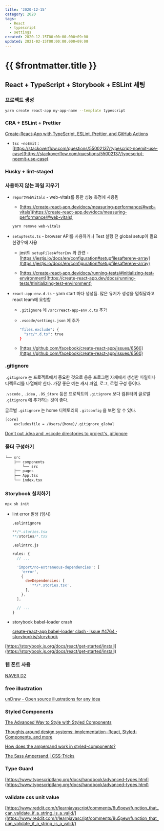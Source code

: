 ```yaml
---
title: '2020-12-15'
category: 2020
tags:
  - React
  - typescript
  - settings
created: 2020-12-15T00:00:00.000+09:00
updated: 2021-02-15T00:00:00.000+09:00
---
```


# {{ $frontmatter.title }}

## React + TypeScript + Storybook + ESLint 세팅

### 프로젝트 생성

```bash
yarn create react-app my-app-name --template typescript
```

### CRA + ESLint + Prettier

[Create-React-App with TypeScript, ESLint, Prettier, and GitHub Actions](https://medium.com/@brygrill/create-react-app-with-typescript-eslint-prettier-and-github-actions-f3ce6a571c97)

- `tsc —noEmit` : [https://stackoverflow.com/questions/55002137/typescript-noemit-use-case](https://stackoverflow.com/questions/55002137/typescript-noemit-use-case)

### Husky + lint-staged

### 사용하지 않는 파일 지우기

- `reportWebVitals` - web-vitals를 통한 성능 측정에 사용됨

  - [https://create-react-app.dev/docs/measuring-performance/#web-vitals](https://create-react-app.dev/docs/measuring-performance/#web-vitals)

  ```bash
  yarn remove web-vitals
  ```

- `setupTests.ts` - browser API를 사용하거나 Test 실행 전 global setup이 필요한경우에 사용

  - jest의 `setupFilesAfterEnv` 와 관련 - [https://jestjs.io/docs/en/configuration#setupfilesafterenv-array](https://jestjs.io/docs/en/configuration#setupfilesafterenv-array)

  - [https://create-react-app.dev/docs/running-tests/#initializing-test-environment](https://create-react-app.dev/docs/running-tests/#initializing-test-environment)

- `react-app-env.d.ts` - yarn start 마다 생성됨. 많은 유저가 생성을 멈춰달라고 react team에 요청함

  - `.gitignore` 에 `/src/react-app-env.d.ts` 추가

  - `.vscode/settings.json` 에 추가

    ```bash
    "files.exclude": {
      "src/*.d.ts": true
    }
    ```

  - [https://github.com/facebook/create-react-app/issues/6560](https://github.com/facebook/create-react-app/issues/6560)

### .gitignore

`.gitignore` 는 프로젝트에서 중요한 것으로 응용 프로그램 자체에서 생성한 파일이나 디렉토리를 나열해야 한다. 가장 좋은 예는 캐시 파일, 로그, 로컬 구성 등이다.

`.vscode` , `.idea` , `.DS_Store` 등은 프로젝트의 `.gitignore` 보다 컴퓨터의 글로벌 `.gitignore` 에 추가하는 것이 좋다.

글로벌 `.gitignore` 는 home 디렉토리의 `.gitconfig` 을 보면 알 수 있다.

```bash
[core]
    excludesfile = /Users/{home}/.gitignore_global
```

[Don't put .idea and .vscode directories to project's .gitignore](https://blog.martinhujer.cz/dont-put-idea-vscode-directories-to-projects-gitignore/)

### 폴더 구성하기

```bash
└── src
	├── components
		└── src
	├── pages
	├── App.tsx
	└── index.tsx
```

### Storybook 설치하기

```bash
npx sb init
```

- lint error 발생 (임시)

  `.eslintignore`

  ```javascript
  **/*.stories.tsx
  **/stories/*.tsx
  ```

  `.eslintrc.js`

  ```javascript
  rules: {
    // ...

    'import/no-extraneous-dependencies': [
      'error',
      {
        devDependencies: [
          '**/*.stories.tsx',
        ],
      },
    ],

    // ...
  }
  ```

- storybook babel-loader crash

  [create-react-app babel-loader clash · Issue #4764 · storybookjs/storybook](https://github.com/storybookjs/storybook/issues/4764)

[https://storybook.js.org/docs/react/get-started/install](https://storybook.js.org/docs/react/get-started/install)

### 웹 폰트 사용

[NAVER D2](https://d2.naver.com/helloworld/4969726)

### free illustration

[unDraw - Open source illustrations for any idea](https://undraw.co/)

### Styled Components

[The Advanced Way to Style with Styled Components](https://medium.com/javascript-in-plain-english/the-advanced-way-to-style-with-styled-components-98fb70c1eecc)

[Thoughts around design systems: implementation - React, Styled-Components, and more](https://uxdesign.cc/thoughts-around-design-systems-implementation-react-styled-components-etc-and-more-28ba823682f)

[How does the ampersand work in styled-components?](https://webdelving.com/blog/styled-components-ampersand/)

[The Sass Ampersand | CSS-Tricks](https://css-tricks.com/the-sass-ampersand/)

### Type Guard

[https://www.typescriptlang.org/docs/handbook/advanced-types.html](https://www.typescriptlang.org/docs/handbook/advanced-types.html)

### validate css unit value

[https://www.reddit.com/r/learnjavascript/comments/8u5pew/function_that_can_validate_if_a_string_is_a_valid/](https://www.reddit.com/r/learnjavascript/comments/8u5pew/function_that_can_validate_if_a_string_is_a_valid/)
